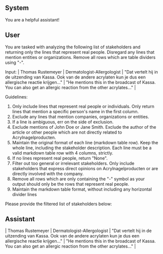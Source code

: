 ## System

You are a helpful assistant!

## User


You are tasked with analyzing the following list of stakeholders and returning only the lines that represent real people. Disregard any lines that mention entities or organizations. Remove all rows which are table dividers using "-".

Input:
| Thomas Rustemeyer | Dermatologist-Allergologist | "Dat vertelt hij in de uitzending van Kassa. Ook van de andere acrylaten kun je dus een allergische reactie krijgen..." | "He mentions this in the broadcast of Kassa. You can also get an allergic reaction from the other acrylates..." |

Guidelines:
1. Only include lines that represent real people or individuals. Only return lines that mention a specific person's name in the first column.
2. Exclude any lines that mention companies, organizations or entities.
3. If a line is ambiguous, err on the side of exclusion.
4. Exclude mentions of John Doe or Jane Smith. Exclude the author of the article or other people which are not directly related to Acrylnagelproducten.
5. Maintain the original format of each line (markdown table row). Keep the whole line, including the stakeholder description. Each line must be a valid markdown table row with 4 columns, strictly.
6. If no lines represent real people, return "None".
7. Filter out too general or irrelevant stakeholders. Only include stakeholders that express direct opinions on Acrylnagelproducten or are directly involved with the company.
8. Remove all rows which are only containing the "-" symbol as your output should only be the rows that represent real people.
9. Maintain the markdown table format, without including any horizontal divider lines

Please provide the filtered list of stakeholders below:
        

## Assistant

| Thomas Rustemeyer | Dermatologist-Allergologist | "Dat vertelt hij in de uitzending van Kassa. Ook van de andere acrylaten kun je dus een allergische reactie krijgen..." | "He mentions this in the broadcast of Kassa. You can also get an allergic reaction from the other acrylates..." |

